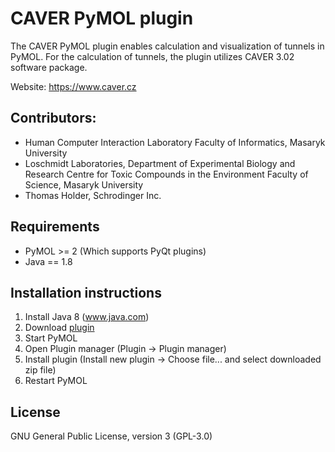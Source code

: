 # CAVER PyMOL plugin

The CAVER PyMOL plugin enables calculation and visualization of tunnels in
PyMOL. For the calculation of tunnels, the plugin utilizes CAVER 3.02 software
package.

Website: <https://www.caver.cz>

## Contributors:
* Human Computer Interaction Laboratory Faculty of Informatics, Masaryk University
* Loschmidt Laboratories, Department of Experimental Biology and Research Centre for Toxic Compounds in the Environment Faculty of Science, Masaryk University
* Thomas Holder, Schrodinger Inc.


## Requirements
* PyMOL  >=  2 (Which supports PyQt plugins)
* Java   ==  1.8

## Installation instructions

1. Install Java 8 (www.java.com)
2. Download [plugin](https://github.com/loschmidt/caver-pymol-plugin/archive/master.zip)
3. Start PyMOL
4. Open Plugin manager (Plugin -> Plugin manager)
5. Install plugin (Install new plugin -> Choose file... and select downloaded zip file)
6. Restart PyMOL

## License

GNU General Public License, version 3 (GPL-3.0)
